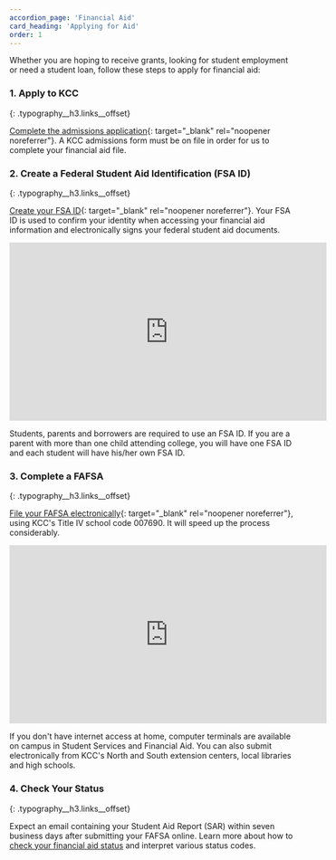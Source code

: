 ```yaml
---
accordion_page: 'Financial Aid'
card_heading: 'Applying for Aid'
order: 1
---
```


Whether you are hoping to receive grants, looking for student employment or need a student loan, follow these steps to apply for financial aid:

### 1\. Apply to KCC
{: .typography__h3.links__offset}

[Complete the admissions application](https://kccedu.force.com/portal/TX_SiteLogin?startURL=/portal/TargetX_Base__Portal){: target="_blank" rel="noopener noreferrer"}. A KCC admissions form must be on file in order for us to complete your financial aid file.

### 2\. Create a Federal Student Aid Identification (FSA ID)
{: .typography__h3.links__offset}

[Create your FSA ID](https://studentaid.gov/fsa-id/create-account/launch){: target="_blank" rel="noopener noreferrer"}. Your FSA ID is used to confirm your identity when accessing your financial aid information and electronically signs your federal student aid documents.

<div class="iframe__yt--wrapper mb-3"><iframe width="560" height="315" src="https://www.youtube.com/embed/iTb7hMVtzco?rel=0" frameborder="0" allow="accelerometer; autoplay; encrypted-media; gyroscope; picture-in-picture" allowfullscreen="" class="iframe__yt"></iframe></div>

Students, parents and borrowers are required to use an FSA ID. If you are a parent with more than one child attending college, you will have one FSA ID and each student will have his/her own FSA ID.

### 3\. Complete a FAFSA
{: .typography__h3.links__offset}

[File your FAFSA electronically](https://studentaid.gov/h/apply-for-aid/fafsa){: target="_blank" rel="noopener noreferrer"}, using KCC's Title IV school code 007690. It will speed up the process considerably.

<div class="iframe__yt--wrapper mb-3"><iframe class="iframe__yt" width="560" height="315" src="https://www.youtube.com/embed/9apxxQrx-WY?si=aIfC8zCRi3noTfGO&rel=0" title="YouTube video player" frameborder="0" allow="accelerometer; autoplay; clipboard-write; encrypted-media; gyroscope; picture-in-picture; web-share" allowfullscreen></iframe></div>

If you don't have internet access at home, computer terminals are available on campus in Student Services and Financial Aid. You can also submit electronically from KCC's North and South extension centers, local libraries and high schools.

### 4\. Check Your Status
{: .typography__h3.links__offset}

Expect an email containing your Student Aid Report (SAR) within seven business days after submitting your FAFSA online. Learn more about how to [check your financial aid status](#check-financial-aid-status) and interpret various status codes.​
